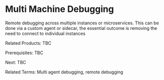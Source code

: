 # Multi Machine Debugging
Remote debugging across multiple instances or microservices. This can be done via a custom agent or sidecar, the essential outcome is removing the need to connect to individual instances

Related Products: TBC

Prerequisites:  TBC

Next: TBC

Related Terms: Multi agent debugging, remote debugging
